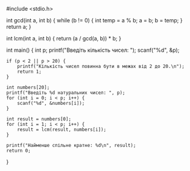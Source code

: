 #include <stdio.h>

int gcd(int a, int b) {
    while (b != 0) {
        int temp = a % b;
        a = b;
        b = temp;
    }
    return a;
}

int lcm(int a, int b) {
    return (a / gcd(a, b)) * b;
}

int main() {
    int p;
    printf("Введіть кількість чисел: ");
    scanf("%d", &p);

    if (p < 2 || p > 20) {
        printf("Кількість чисел повинна бути в межах від 2 до 20.\n");
        return 1;
    }

    int numbers[20];
    printf("Введіть %d натуральних чисел: ", p);
    for (int i = 0; i < p; i++) {
        scanf("%d", &numbers[i]);
    }

    int result = numbers[0];
    for (int i = 1; i < p; i++) {
        result = lcm(result, numbers[i]);
    }

    printf("Найменше спільне кратне: %d\n", result);
    return 0;
}
